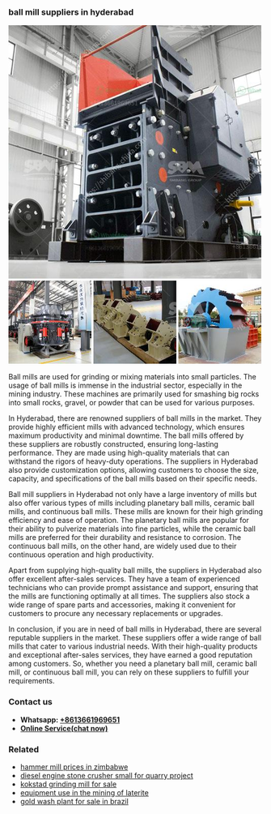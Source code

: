 <h3>ball mill suppliers in hyderabad</h3><img src='1706767823.jpg' alt=''><p>Ball mills are used for grinding or mixing materials into small particles. The usage of ball mills is immense in the industrial sector, especially in the mining industry. These machines are primarily used for smashing big rocks into small rocks, gravel, or powder that can be used for various purposes.</p><p>In Hyderabad, there are renowned suppliers of ball mills in the market. They provide highly efficient mills with advanced technology, which ensures maximum productivity and minimal downtime. The ball mills offered by these suppliers are robustly constructed, ensuring long-lasting performance. They are made using high-quality materials that can withstand the rigors of heavy-duty operations. The suppliers in Hyderabad also provide customization options, allowing customers to choose the size, capacity, and specifications of the ball mills based on their specific needs.</p><p>Ball mill suppliers in Hyderabad not only have a large inventory of mills but also offer various types of mills including planetary ball mills, ceramic ball mills, and continuous ball mills. These mills are known for their high grinding efficiency and ease of operation. The planetary ball mills are popular for their ability to pulverize materials into fine particles, while the ceramic ball mills are preferred for their durability and resistance to corrosion. The continuous ball mills, on the other hand, are widely used due to their continuous operation and high productivity.</p><p>Apart from supplying high-quality ball mills, the suppliers in Hyderabad also offer excellent after-sales services. They have a team of experienced technicians who can provide prompt assistance and support, ensuring that the mills are functioning optimally at all times. The suppliers also stock a wide range of spare parts and accessories, making it convenient for customers to procure any necessary replacements or upgrades.</p><p>In conclusion, if you are in need of ball mills in Hyderabad, there are several reputable suppliers in the market. These suppliers offer a wide range of ball mills that cater to various industrial needs. With their high-quality products and exceptional after-sales services, they have earned a good reputation among customers. So, whether you need a planetary ball mill, ceramic ball mill, or continuous ball mill, you can rely on these suppliers to fulfill your requirements.</p><h3>Contact us</h3><ul><li><strong>Whatsapp:&nbsp;<a href="https://wa.me/8613661969651">+8613661969651</a></strong></li><li><a href="https://swt.shibang-china.com/?git&amp;zhl&amp;ball mill suppliers in hyderabad"><strong>Online Service(chat now)</strong></a></li></ul><h3>Related</h3><ul><li><a href='hammer mill prices in zimbabwe.md'>hammer mill prices in zimbabwe</a></li><li><a href='diesel engine stone crusher small for quarry project.md'>diesel engine stone crusher small for quarry project</a></li><li><a href='kokstad grinding mill for sale.md'>kokstad grinding mill for sale</a></li><li><a href='equipment use in the mining of laterite.md'>equipment use in the mining of laterite</a></li><li><a href='gold wash plant for sale in brazil.md'>gold wash plant for sale in brazil</a></li></ul>